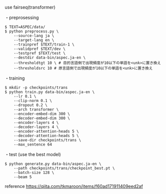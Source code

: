 use fairseq(transformer)

・preprosessing
```
$ TEXT=ASPEC/data/
$ python preprocess.py \
    --source-lang ja \ 
    --target-lang en \
    --trainpref $TEXT/train-1 \
    --validpref $TEXT/dev \
    --testpref $TEXT/test \
    --destdir data-bin/aspec.ja-en \
    --thresholdtgt 10 \ # 目的言語側で出現頻度が10以下の単語を<unk>に置き換え
    --thresholdsrc 10 # 原言語側で出現頻度が10以下の単語を<unk>に置き換え
```

・training
```
$ mkdir -p checkpoints/trans
$ python train.py data-bin/aspec.ja-en \
    --lr 0.1 \
    --clip-norm 0.1 \
    --dropout 0.2 \
    --arch transformer \
    --encoder-embed-dim 300 \
    --decoder-embed-dim 300 \
    --encoder-layers 4 \
    --decoder-layers 4 \
    --encoder-attention-heads 5 \
    --decoder-attention-heads 5 \
    --save-dir checkpoints/trans \
    --max_sentence 64
```

・test (use the best model)
```
$ python generate.py data-bin/aspec.ja-en \
    --path checkpoints/trans/checkpoint_best.pt \
    --batch-size 128 \
    --beam 5
```

reference
https://qiita.com/tkmaroon/items/f60ad171911409eed2af
